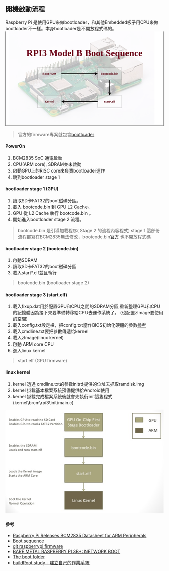 ## 開機啟動流程

Raspberry Pi 是使用GPU來做bootloader，和其他Embedded板子用CPU來做bootloader不一樣。本身bootloader是不開放程式碼的。\
![Boot process of Rapsberry Pi 3 Model B](/documents/images/rpi3b-boot-sequence.png) 
> 官方的firmware專案就包含[bootloader](https://github.com/raspberrypi/firmware/tree/master/boot)

#### PowerOn
1. BCM2835 SoC 通電啟動 
2. CPU(ARM core), SDRAM並未啟動
3. 啟動GPU上的RISC core來負責bootloader運作
4. 跳到bootloader stage 1

#### bootloader stage 1 (GPU)
1. 讀取SD卡FAT32的boot磁碟分區。
2. 載入 bootcode.bin 到 GPU L2 Cache。
2. GPU 從 L2 Cache 執行 bootcode.bin 。
2. 開始進入bootloader stage 2 流程。
> bootcode.bin 是引導加載程序( Stage 2 的流程內容程式)
> stage 1 這部份流程都寫在BCM2835無法修改，bootcode.bin[官方](https://github.com/raspberrypi/firmware/tree/master/boot) 也不開放程式碼

#### bootloader stage 2 (bootcode.bin)
1. 啟動SDRAM
2. 讀取SD卡FAT32的boot磁碟分區
3. 載入start*.elf並且執行
>  bootcode.bin (bootloader stage 2)

#### bootloader stage 3 (start.elf)
1. 載入fixup.dat用於配置GPU和CPU之間的SDRAM分區,重新整理GPU和CPU的記憶體因為接下來要準備轉移給CPU去運作系統了。
(也配置zImage要使用的空間)
2. 載入config.txt設定檔，把config.txt當作BIOS初始化硬體的參數[參考](https://www.raspberrypi.org/documentation/configuration/config-txt/)
3. 載入cmdline.txt要把參數傳遞给kernel
4. 載入zImage(linux kernel)
5. 啟動 ARM core CPU
6. 進入linux kernel
> start.elf (GPU firmware) 

#### linux kernel
1. kernel 透過 cmdline.txt的參數initrd提供的位址去抓取ramdisk.img
2. kernel 掛載基本檔案系統預備提供給Android使用
3. kernel 掛載完成檔案系統後就會先執行init這隻程式(kernel\brcm\rpi3\init\main.c)








![asd](/documents/images/zo803Hq.png)
#### 參考
- [Raspberry Pi Releases BCM2835 Datasheet for ARM Peripherals](https://www.cnx-software.com/2012/02/07/raspberry-pi-releases-bcm2835-datasheet-for-arm-peripherals/) 
- [Boot sequence](https://www.raspberrypi.org/documentation/hardware/raspberrypi/bootmodes/bootflow.md)
- [git raspberrypi firmware](https://github.com/raspberrypi/firmware)
- [BARE METAL RASPBERRY PI 3B+: NETWORK BOOT](https://metebalci.com/blog/bare-metal-rpi3-network-boot/)
- [The boot folder](https://www.raspberrypi.org/documentation/configuration/boot_folder.md)
- [buildRoot study - 建立自己的作業系統](https://www.cntofu.com/book/46/raspberry_pi/buildroot_study_-_jian_li_zi_ji_de_zuo_ye_xi_tong.md)